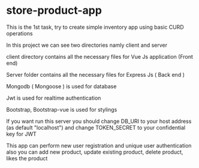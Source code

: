 # store-product-app

This is the 1st task, try to create simple inventory app using basic CURD operations

In this project we can see two directories namly client and server

client directory contains all the necessary files for Vue Js application (Front end)

Server folder contains all the necessary files for Express Js ( Back end )

Mongodb ( Mongoose ) is used for database

Jwt is used for realtime authentication

Bootstrap, Bootstrap-vue is used for stylings

If you want run this server you should change DB_URI to your host address (as default "localhost") and change TOKEN_SECRET to your confidential key for JWT

This app can perform new user registration and unique user authentication also you can add new product, update existing product, delete product, likes the product


